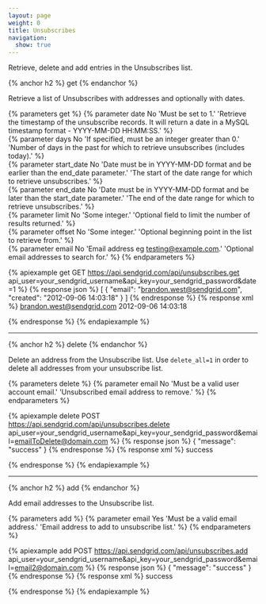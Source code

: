 ```yaml
---
layout: page
weight: 0
title: Unsubscribes
navigation:
  show: true
---
```


Retrieve, delete and add entries in the Unsubscribes list.

{% anchor h2 %}
get 
{% endanchor %}

Retrieve a list of Unsubscribes with addresses and optionally with dates.

{% parameters get %}
  {% parameter date No 'Must be set to 1.' 'Retrieve the timestamp of the unsubscribe records. It will return a date in a MySQL timestamp format - YYYY-MM-DD HH:MM:SS.' %}  
  {% parameter days No 'If specified, must be an integer greater than 0.' 'Number of days in the past for which to retrieve unsubscribes (includes today).' %}  
  {% parameter start_date No 'Date must be in YYYY-MM-DD format and be earlier than the end_date parameter.' 'The start of the date range for which to retrieve unsubscribes.' %}  
  {% parameter end_date No 'Date must be in YYYY-MM-DD format and be later than the start_date parameter.' 'The end of the date range for which to retrieve unsubscribes.' %}  
  {% parameter limit No 'Some integer.' 'Optional field to limit the number of results returned.' %}  
  {% parameter offset No 'Some integer.' 'Optional beginning point in the list to retrieve from.' %}  
  {% parameter email No 'Email address eg testing@example.com.' 'Optional email addresses to search for.' %}
{% endparameters %} 

{% apiexample get GET https://api.sendgrid.com/api/unsubscribes.get api_user=your_sendgrid_username&api_key=your_sendgrid_password&date=1 %}
  {% response json %}
[
  {
    "email": "brandon.west@sendgrid.com",
    "created": "2012-09-06 14:03:18"
  }
]
  {% endresponse %}
  {% response xml %}
<unsubscribes>
   <unsubscribe>
      <email>brandon.west@sendgrid.com</email>
      <created>2012-09-06 14:03:18</created>
   </unsubscribe>
</unsubscribes>

  {% endresponse %}
{% endapiexample %}

* * * * *

{% anchor h2 %}
delete 
{% endanchor %}

Delete an address from the Unsubscribe list. Use `delete_all=1` in order to delete all addresses from your unsubscribe list.

{% parameters delete %}
  {% parameter email No 'Must be a valid user account email.' 'Unsubscribed email address to remove.' %}
{% endparameters %} 

{% apiexample delete POST https://api.sendgrid.com/api/unsubscribes.delete api_user=your_sendgrid_username&api_key=your_sendgrid_password&email=emailToDelete@domain.com %}
  {% response json %}
{
  "message": "success"
}
  {% endresponse %}
  {% response xml %}
<result>
   <message>success</message>
</result>

  {% endresponse %}
{% endapiexample %}

* * * * *

{% anchor h2 %}
add 
{% endanchor %}

Add email addresses to the Unsubscribe list.

{% parameters add %}
  {% parameter email Yes 'Must be a valid email address.' 'Email address to add to unsubscribe list.' %}
{% endparameters %} 

{% apiexample add POST https://api.sendgrid.com/api/unsubscribes.add api_user=your_sendgrid_username&api_key=your_sendgrid_password&email=email2@domain.com %}
  {% response json %}
{
  "message": "success"
}
  {% endresponse %}
  {% response xml %}
<result>
   <message>success</message>
</result>

  {% endresponse %}
{% endapiexample %}
